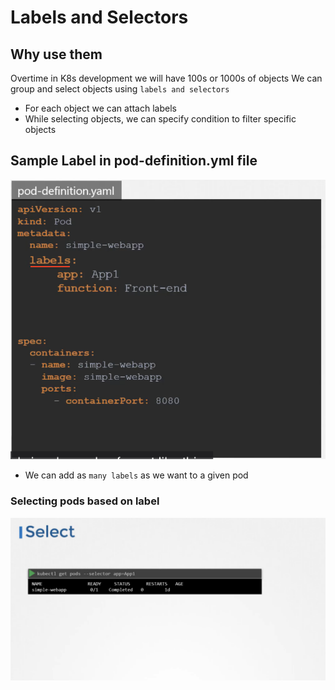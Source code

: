# Labels and Selectors

## Why use them

Overtime in K8s development we will have 100s or 1000s of objects 
We can group and select objects using `labels and selectors`

* For each object we can attach labels
* While selecting objects, we can specify condition to filter specific objects

## Sample Label in pod-definition.yml file

![image](Images/labels1.png)

- We can add as `many labels` as we want to a given pod


### Selecting pods based on label
![image](Images/labels2.png)

